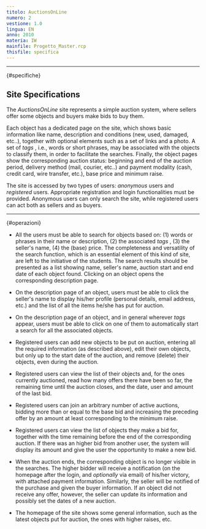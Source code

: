 ```yaml
---
titolo: AuctionsOnLine
numero: 2
vestione: 1.0
lingua: EN
anno: 2010
materia: IW
mainfile: Progetto_Master.rcp
thisfile: specifica
---
```


-------

{#specifiche}

## Site Specifications

The *AuctionsOnLine* site represents a simple auction system, where sellers offer some objects and buyers make bids to buy them.

Each object has a dedicated page on the site, which shows basic information like name, description and conditions (new, used, damaged, etc..), together with optional elements such as a set of links and a photo. A set of *tags* , i.e., words or short phrases, may be associated with the objects to classify them, in order to facilitate the searches. Finally, the object pages show the corresponding auction status: beginning and end of the auction period, delivery method (mail, courier, etc..) and payment modality (cash, credit card, wire transfer, etc.), base price and minimum raise.

The site is accessed by two types of users: *anonymous* users and *registered* users. Appropriate registration and login functionalities must be provided. Anonymous users can only search the site, while registered users can act both as sellers and as buyers.

-------

{#operazioni}

- All the users must be able to search for objects based on: (1) words or phrases in their name or description, (2) the associated *tags* , (3) the seller's name, (4) the (base) price. The completeness and versatility of the search function, which is an essential element of this kind of site, are left to the initiative of the students. The search results should be presented as a list showing name, seller's name, auction start and end date of each object found. Clicking on an object opens the corresponding description page.

- On the description page of an object, users must be able to click the seller's name to display his/her profile (personal details, email address, etc.) and the list of all the items he/she has put for auction.

- On the description page of an object, and in general wherever *tags* appear, users must be able to click on one of them to automatically start a search for all the associated objects.

- Registered users can add new objects to be put on auction, entering all the required information (as described above), edit their own objects, but only up to the start date of the auction, and remove (delete) their objects, even during the auction.

- Registered users can view the list of their objects and, for the ones currently auctioned, read how many offers there have been so far, the remaining time until the auction closes, and the date, user and amount of the last bid.

- Registered users can join an arbitrary number of active auctions, bidding more than or equal to the base bid and increasing the preceding offer by an amount at least corresponding to the minimum raise.

- Registered users can view the list of objects they make a bid for, together with the time remaining before the end of the corresponding auction. If there was an higher bid from another user, the system will display its amount and give the user the opportunity to make a new bid.

- When the auction ends, the corresponding object is no longer visible in the searches. The higher bidder will receive a notification (on the homepage after the login, and *optionally* via email) of his/her victory, with attached payment information. Similarly, the seller will be notified of the purchase and given the buyer information. If an object did not receive any offer, however, the seller can update its information and possibly set the dates of a new auction.

- The homepage of the site shows some general information, such as the latest objects put for auction, the ones with higher raises, etc.  
